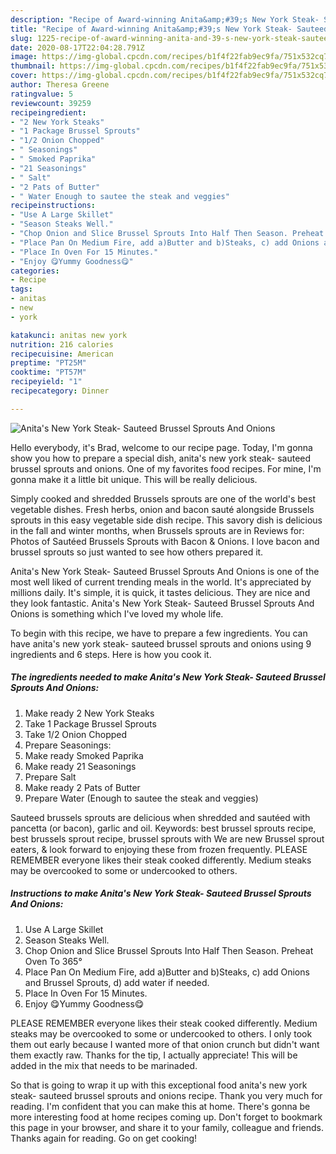 ```yaml
---
description: "Recipe of Award-winning Anita&amp;#39;s New York Steak- Sauteed Brussel Sprouts And Onions"
title: "Recipe of Award-winning Anita&amp;#39;s New York Steak- Sauteed Brussel Sprouts And Onions"
slug: 1225-recipe-of-award-winning-anita-and-39-s-new-york-steak-sauteed-brussel-sprouts-and-onions
date: 2020-08-17T22:04:28.791Z
image: https://img-global.cpcdn.com/recipes/b1f4f22fab9ec9fa/751x532cq70/anitas-new-york-steak-sauteed-brussel-sprouts-and-onions-recipe-main-photo.jpg
thumbnail: https://img-global.cpcdn.com/recipes/b1f4f22fab9ec9fa/751x532cq70/anitas-new-york-steak-sauteed-brussel-sprouts-and-onions-recipe-main-photo.jpg
cover: https://img-global.cpcdn.com/recipes/b1f4f22fab9ec9fa/751x532cq70/anitas-new-york-steak-sauteed-brussel-sprouts-and-onions-recipe-main-photo.jpg
author: Theresa Greene
ratingvalue: 5
reviewcount: 39259
recipeingredient:
- "2 New York Steaks"
- "1 Package Brussel Sprouts"
- "1/2 Onion Chopped"
- " Seasonings"
- " Smoked Paprika"
- "21 Seasonings"
- " Salt"
- "2 Pats of Butter"
- " Water Enough to sautee the steak and veggies"
recipeinstructions:
- "Use A Large Skillet"
- "Season Steaks Well."
- "Chop Onion and Slice Brussel Sprouts Into Half Then Season. Preheat Oven To 365°"
- "Place Pan On Medium Fire, add a)Butter and b)Steaks, c) add Onions and Brussel Sprouts, d) add water if needed."
- "Place In Oven For 15 Minutes."
- "Enjoy 😋Yummy Goodness😋"
categories:
- Recipe
tags:
- anitas
- new
- york

katakunci: anitas new york 
nutrition: 216 calories
recipecuisine: American
preptime: "PT25M"
cooktime: "PT57M"
recipeyield: "1"
recipecategory: Dinner

---
```



![Anita&#39;s New York Steak- Sauteed Brussel Sprouts And Onions](https://img-global.cpcdn.com/recipes/b1f4f22fab9ec9fa/751x532cq70/anitas-new-york-steak-sauteed-brussel-sprouts-and-onions-recipe-main-photo.jpg)

Hello everybody, it's Brad, welcome to our recipe page. Today, I'm gonna show you how to prepare a special dish, anita&#39;s new york steak- sauteed brussel sprouts and onions. One of my favorites food recipes. For mine, I'm gonna make it a little bit unique. This will be really delicious.

Simply cooked and shredded Brussels sprouts are one of the world&#39;s best vegetable dishes. Fresh herbs, onion and bacon sauté alongside Brussels sprouts in this easy vegetable side dish recipe. This savory dish is delicious in the fall and winter months, when Brussels sprouts are in Reviews for: Photos of Sautéed Brussels Sprouts with Bacon &amp; Onions. I love bacon and brussel sprouts so just wanted to see how others prepared it.

Anita&#39;s New York Steak- Sauteed Brussel Sprouts And Onions is one of the most well liked of current trending meals in the world. It's appreciated by millions daily. It's simple, it is quick, it tastes delicious. They are nice and they look fantastic. Anita&#39;s New York Steak- Sauteed Brussel Sprouts And Onions is something which I've loved my whole life.


To begin with this recipe, we have to prepare a few ingredients. You can have anita&#39;s new york steak- sauteed brussel sprouts and onions using 9 ingredients and 6 steps. Here is how you cook it.

<!--inarticleads1-->

##### The ingredients needed to make Anita&#39;s New York Steak- Sauteed Brussel Sprouts And Onions:

1. Make ready 2 New York Steaks
1. Take 1 Package Brussel Sprouts
1. Take 1/2 Onion Chopped
1. Prepare  Seasonings:
1. Make ready  Smoked Paprika
1. Make ready 21 Seasonings
1. Prepare  Salt
1. Make ready 2 Pats of Butter
1. Prepare  Water (Enough to sautee the steak and veggies)


Sauteed brussels sprouts are delicious when shredded and sautéed with pancetta (or bacon), garlic and oil. Keywords: best brussel sprouts recipe, best brussels sprout recipe, brussel sprouts with We are new Brussel sprout eaters, &amp; look forward to enjoying these from frozen frequently. PLEASE REMEMBER everyone likes their steak cooked differently. Medium steaks may be overcooked to some or undercooked to others. 

<!--inarticleads2-->

##### Instructions to make Anita&#39;s New York Steak- Sauteed Brussel Sprouts And Onions:

1. Use A Large Skillet
1. Season Steaks Well.
1. Chop Onion and Slice Brussel Sprouts Into Half Then Season. Preheat Oven To 365°
1. Place Pan On Medium Fire, add a)Butter and b)Steaks, c) add Onions and Brussel Sprouts, d) add water if needed.
1. Place In Oven For 15 Minutes.
1. Enjoy 😋Yummy Goodness😋


PLEASE REMEMBER everyone likes their steak cooked differently. Medium steaks may be overcooked to some or undercooked to others. I only took them out early because I wanted more of that onion crunch but didn&#39;t want them exactly raw. Thanks for the tip, I actually appreciate! This will be added in the mix that needs to be marinaded. 

So that is going to wrap it up with this exceptional food anita&#39;s new york steak- sauteed brussel sprouts and onions recipe. Thank you very much for reading. I'm confident that you can make this at home. There's gonna be more interesting food at home recipes coming up. Don't forget to bookmark this page in your browser, and share it to your family, colleague and friends. Thanks again for reading. Go on get cooking!
